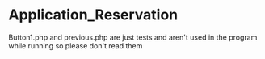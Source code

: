 # Application_Reservation
Button1.php and previous.php are just tests and aren't used in the program while running so please don't read them
